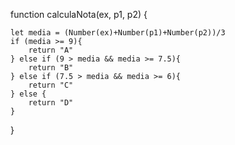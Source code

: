 function calculaNota(ex, p1, p2) {

    let media = (Number(ex)+Number(p1)+Number(p2))/3
    if (media >= 9){
        return "A"
    } else if (9 > media && media >= 7.5){
        return "B"
    } else if (7.5 > media && media >= 6){
        return "C"
    } else {
        return "D"
    }
  
}